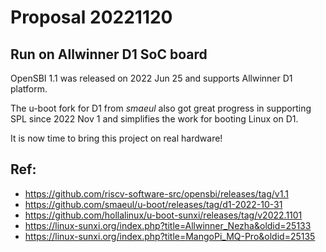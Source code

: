 # Proposal 20221120
## Run on Allwinner D1 SoC board

OpenSBI 1.1 was released on 2022 Jun 25
and supports Allwinner D1 platform.

The u-boot fork for D1 from *smaeul* also
got great progress in supporting SPL
since 2022 Nov 1 and simplifies the
work for booting Linux on D1.

It is now time to bring this project on real hardware!

## Ref:
- https://github.com/riscv-software-src/opensbi/releases/tag/v1.1
- https://github.com/smaeul/u-boot/releases/tag/d1-2022-10-31
- https://github.com/hollalinux/u-boot-sunxi/releases/tag/v2022.1101
- https://linux-sunxi.org/index.php?title=Allwinner_Nezha&oldid=25133
- https://linux-sunxi.org/index.php?title=MangoPi_MQ-Pro&oldid=25135
